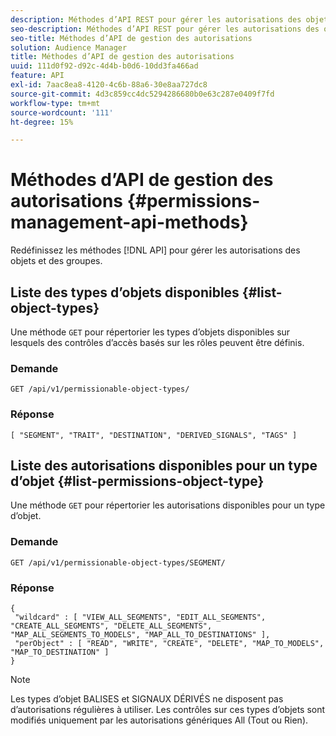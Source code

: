 ```yaml
---
description: Méthodes d’API REST pour gérer les autorisations des objets et des groupes.
seo-description: Méthodes d’API REST pour gérer les autorisations des objets et des groupes.
seo-title: Méthodes d’API de gestion des autorisations
solution: Audience Manager
title: Méthodes d’API de gestion des autorisations
uuid: 111d0f92-d92c-4d4b-b0d6-10dd3fa466ad
feature: API
exl-id: 7aac8ea8-4120-4c6b-88a6-30e8aa727dc8
source-git-commit: 4d3c859cc4dc5294286680b0e63c287e0409f7fd
workflow-type: tm+mt
source-wordcount: '111'
ht-degree: 15%

---
```


# Méthodes d’API de gestion des autorisations {#permissions-management-api-methods}

Redéfinissez les méthodes [!DNL API] pour gérer les autorisations des objets et des groupes.

<!-- c_rest_api_perm_man.xml -->

## Liste des types d’objets disponibles {#list-object-types}

Une méthode `GET` pour répertorier les types d’objets disponibles sur lesquels des contrôles d’accès basés sur les rôles peuvent être définis.

<!-- r_rest_api_perm_list.xml -->

### Demande

`GET /api/v1/permissionable-object-types/`

### Réponse

```
[ "SEGMENT", "TRAIT", "DESTINATION", "DERIVED_SIGNALS", "TAGS" ]
```

## Liste des autorisations disponibles pour un type d’objet {#list-permissions-object-type}

Une méthode `GET` pour répertorier les autorisations disponibles pour un type d’objet.

<!-- r_rest_api_perm_list_perms.xml -->

### Demande

`GET /api/v1/permissionable-object-types/SEGMENT/`

### Réponse

```
{ 
 "wildcard" : [ "VIEW_ALL_SEGMENTS", "EDIT_ALL_SEGMENTS", "CREATE_ALL_SEGMENTS", "DELETE_ALL_SEGMENTS", "MAP_ALL_SEGMENTS_TO_MODELS", "MAP_ALL_TO_DESTINATIONS" ], 
 "perObject" : [ "READ", "WRITE", "CREATE", "DELETE", "MAP_TO_MODELS", "MAP_TO_DESTINATION" ]
}
```

>[!NOTE]
>
>Les types d’objet BALISES et SIGNAUX DÉRIVÉS ne disposent pas d’autorisations régulières à utiliser. Les contrôles sur ces types d’objets sont modifiés uniquement par les autorisations génériques All (Tout ou Rien).
